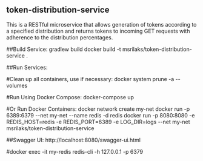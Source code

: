 ## token-distribution-service
This is a RESTful microservice that allows generation of tokens according to a
specified distribution and returns tokens to incoming GET requests with adherence to the distribution percentages.

##Build Service:
gradlew build
docker build -t msrilaks/token-distribution-service .

##Run Services:

#Clean up all containers, use if necessary:
docker system prune -a --volumes

#Run Using Docker Compose:
docker-compose up

#Or Run Docker Containers:
docker network create my-net
docker run -p 6389:6379 --net my-net --name redis -d redis
docker run -p 8080:8080 -e REDIS_HOST=redis -e REDIS_PORT=6389 -e LOG_DIR=logs --net my-net msrilaks/token-distribution-service

##Swagger UI:
http://localhost:8080/swagger-ui.html

#docker exec -it my-redis redis-cli -h 127.0.0.1 -p 6379
